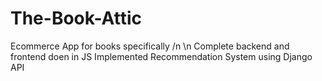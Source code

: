 # The-Book-Attic
Ecommerce App for books specifically 
/n \n Complete backend and frontend doen in JS
Implemented Recommendation System using Django API
